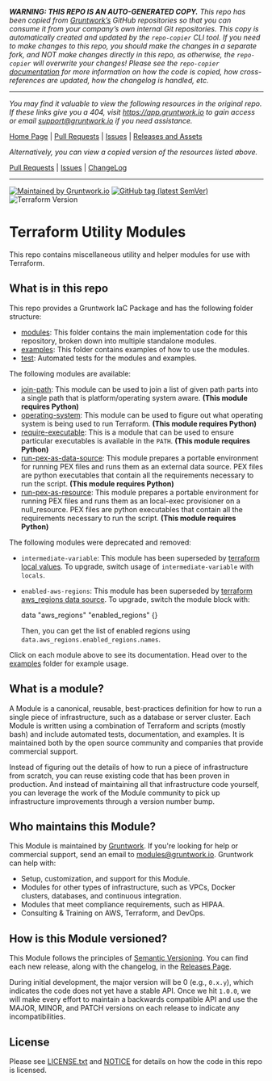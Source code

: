 ***WARNING: THIS REPO IS AN AUTO-GENERATED COPY.*** *This repo has been copied from [Gruntwork’s](https://gruntwork.io/) GitHub repositories so that you can consume it from your company’s own internal Git repositories. This copy is automatically created and updated by the `repo-copier` CLI tool. If you need to make changes to this repo, you should make the changes in a separate fork, and NOT make changes directly in this repo, as otherwise, the `repo-copier` will overwrite your changes! Please see the `repo-copier` [documentation](https://github.com/terraform-modules-krish/repo-copier) for more information on how the code is copied, how cross-references are updated, how the changelog is handled, etc.*

***

_You may find it valuable to view the following resources in the original repo. If these links give you a 404, visit https://app.gruntwork.io to gain access or email support@gruntwork.io if you need assistance._

[Home Page](https://github.com/gruntwork-io/terraform-aws-utilities/) |
[Pull Requests](https://github.com/gruntwork-io/terraform-aws-utilities/pulls) |
[Issues](https://github.com/gruntwork-io/terraform-aws-utilities/issues) |
[Releases and Assets](https://github.com/gruntwork-io/terraform-aws-utilities/releases)

_Alternatively, you can view a copied version of the resources listed above._

[Pull Requests](https://github.com/terraform-modules-krish/terraform-aws-utilities/blob/main/.github/PULL_REQUESTS.md) |
[Issues](https://github.com/terraform-modules-krish/terraform-aws-utilities/blob/main/.github/ISSUES.md) |
[ChangeLog](https://github.com/terraform-modules-krish/terraform-aws-utilities/blob/main/.github/CHANGELOG.md)

***

[![Maintained by Gruntwork.io](https://img.shields.io/badge/maintained%20by-gruntwork.io-%235849a6.svg)](https://gruntwork.io/?ref=repo_package_terraform_utilities)
[![GitHub tag (latest SemVer)](https://img.shields.io/github/tag/gruntwork-io/terraform-aws-utilities.svg?label=latest)](https://github.com/gruntwork-io/terraform-aws-utilities/releases/latest)
![Terraform Version](https://img.shields.io/badge/tf-%3E%3D1.1.0-blue.svg)

# Terraform Utility Modules

This repo contains miscellaneous utility and helper modules for use with Terraform.

## What is in this repo

This repo provides a Gruntwork IaC Package and has the following folder structure:

* [modules](https://github.com/terraform-modules-krish/terraform-aws-utilities/blob/main/modules): This folder contains the main implementation code for this repository, broken down into multiple
  standalone modules.
* [examples](https://github.com/terraform-modules-krish/terraform-aws-utilities/blob/main/examples): This folder contains examples of how to use the modules.
* [test](https://github.com/terraform-modules-krish/terraform-aws-utilities/blob/main/test): Automated tests for the modules and examples.

The following modules are available:

* [join-path](https://github.com/terraform-modules-krish/terraform-aws-utilities/blob/main/modules/join-path): This module can be used to join a list of given path parts into a single path that is
  platform/operating system aware. **(This module requires Python)**
* [operating-system](https://github.com/terraform-modules-krish/terraform-aws-utilities/blob/main/modules/operating-system): This module can be used to figure out what operating system is being
  used to run Terraform. **(This module requires Python)**
* [require-executable](https://github.com/terraform-modules-krish/terraform-aws-utilities/blob/main/modules/require-executable): This is a module that can be used to ensure particular executables
  is available in the `PATH`. **(This module requires Python)**
* [run-pex-as-data-source](https://github.com/terraform-modules-krish/terraform-aws-utilities/blob/main/modules/run-pex-as-data-source): This module prepares a portable environment for running PEX
  files and runs them as an external data source. PEX files are python executables that contain all the requirements
  necessary to run the script. **(This module requires Python)**
* [run-pex-as-resource](https://github.com/terraform-modules-krish/terraform-aws-utilities/blob/main/modules/run-pex-as-resource): This module prepares a portable environment for running PEX files
  and runs them as an local-exec provisioner on a null_resource. PEX files are python executables that contain all the
  requirements necessary to run the script. **(This module requires Python)**

The following modules were deprecated and removed:

* `intermediate-variable`: This module has been superseded by [terraform local
  values](https://www.terraform.io/docs/configuration/locals.html). To upgrade, switch usage of `intermediate-variable`
  with `locals`.
* `enabled-aws-regions`: This module has been superseded by [terraform aws_regions data
  source](https://www.terraform.io/docs/providers/aws/d/regions.html). To upgrade, switch the module block with:

    data "aws_regions" "enabled_regions" {}

  Then, you can get the list of enabled regions using `data.aws_regions.enabled_regions.names`.


Click on each module above to see its documentation. Head over to the [examples](https://github.com/terraform-modules-krish/terraform-aws-utilities/blob/main/examples) folder for example usage.




## What is a module?

A Module is a canonical, reusable, best-practices definition for how to run a single piece of infrastructure, such as a
database or server cluster. Each Module is written using a combination of Terraform and scripts (mostly bash) and
include automated tests, documentation, and examples. It is maintained both by the open source community and companies
that provide commercial support.

Instead of figuring out the details of how to run a piece of infrastructure from scratch, you can reuse existing code
that has been proven in production. And instead of maintaining all that infrastructure code yourself, you can leverage
the work of the Module community to pick up infrastructure improvements through a version number bump.



## Who maintains this Module?

This Module is maintained by [Gruntwork](http://www.gruntwork.io/). If you're looking for help or commercial
support, send an email to [modules@gruntwork.io](mailto:modules@gruntwork.io?Subject=Terraform%20Utilities%20Module).
Gruntwork can help with:

* Setup, customization, and support for this Module.
* Modules for other types of infrastructure, such as VPCs, Docker clusters, databases, and continuous integration.
* Modules that meet compliance requirements, such as HIPAA.
* Consulting & Training on AWS, Terraform, and DevOps.




## How is this Module versioned?

This Module follows the principles of [Semantic Versioning](http://semver.org/). You can find each new release,
along with the changelog, in the [Releases Page](../../releases).

During initial development, the major version will be 0 (e.g., `0.x.y`), which indicates the code does not yet have a
stable API. Once we hit `1.0.0`, we will make every effort to maintain a backwards compatible API and use the MAJOR,
MINOR, and PATCH versions on each release to indicate any incompatibilities.





## License

Please see [LICENSE.txt](https://github.com/terraform-modules-krish/terraform-aws-utilities/blob/main/LICENSE.txt) and [NOTICE](https://github.com/terraform-modules-krish/terraform-aws-utilities/blob/main/NOTICE) for details on how the code in this repo is licensed.
